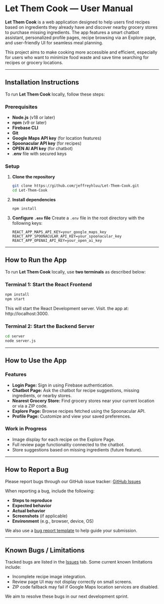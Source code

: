# Let Them Cook — User Manual

**Let Them Cook** is a web application designed to help users find recipes based on ingredients they already have and discover nearby grocery stores to purchase missing ingredients. The app features a smart chatbot assistant, personalized profile pages, recipe browsing via an Explore page, and user-friendly UI for seamless meal planning.

This project aims to make cooking more accessible and efficient, especially for users who want to minimize food waste and save time searching for recipes or grocery locations.

---

## Installation Instructions

To run **Let Them Cook** locally, follow these steps:

### Prerequisites

* **Node.js** (v18 or later)
* **npm** (v9 or later)
* **Firebase CLI**
* **Git**
* **Google Maps API key** (for location features)
* **Spoonacular API key** (for recipes)
* **OPEN AI API key** (for chatbot)
* **.env** file with secured keys

### Setup

1. **Clone the repository**

   ```bash
   git clone https://github.com/jeffreyhluu/Let-Them-Cook.git
   cd Let-Them-Cook
   ```

2. **Install dependencies**

   ```bash
   npm install
   ```


3. **Configure `.env` file**
   Create a `.env` file in the root directory with the following keys:

   ```
   REACT_APP_MAPS_API_KEY=your_google_maps_key
   REACT_APP_SPOONACULAR_API_KEY=your_spoonacular_key
   REACT_APP_OPENAI_API_KEY=your_open_ai_key
   ```

---

## How to Run the App

To run **Let Them Cook** locally, use **two terminals** as described below:

### **Terminal 1: Start the React Frontend**

```bash
npm install
npm start
```

This will start the React Development server.
Visit. the app at: http://localhost:3000.

### **Terminal 2: Start the Backend Server**

```bash
cd server
node server.js
```

---

## How to Use the App

### Features

* **Login Page:** Sign in using Firebase authentication.
* **Chatbot Page:** Ask the chatbot for recipe suggestions, missing ingredients, or nearby stores.
* **Nearest Grocery Store:** Find grocery stores near your current location or via a ZIP code.
* **Explore Page:** Browse recipes fetched using the Spoonacular API.
* **Profile Page:** Customize and view your saved preferences.

### Work in Progress

* Image display for each recipe on the Explore Page.
* Full review page functionality connected to the chatbot.
* Store suggestions based on missing ingredients (future feature).

---

## How to Report a Bug

Please report bugs through our GitHub issue tracker:
[GitHub Issues](https://github.com/jeffreyhluu/Let-Them-Cook/issues)

When reporting a bug, include the following:

* **Steps to reproduce**
* **Expected behavior**
* **Actual behavior**
* **Screenshots** (if applicable)
* **Environment** (e.g., browser, device, OS)

We also use a [bug report template](https://github.com/jeffreyhluu/Let-Them-Cook/issues/new?template=bug_report.md) to help guide your submission.

---

## Known Bugs / Limitations

Tracked bugs are listed in the [Issues](https://github.com/jeffreyhluu/Let-Them-Cook/issues) tab. Some current known limitations include:

* Incomplete recipe image integration.
* Review page UI may not display correctly on small screens.
* ZIP code fallback may fail if Google Maps location services are disabled.

We aim to resolve these bugs in our next development sprint.
